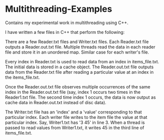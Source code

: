 # Multithreading-Examples
Contains my experimental work in multithreading using C++. 

I have written a few files in C++ that perform the following:

There are a few Reader.txt files and Writer.txt files. Each Reader.txt file outputs a Reader.out.txt file.
Multiple threads read the data in each reader file and store it in an unordered map.
Similar case for each writer's file.

Every index in Reader.txt is used to read data from an index in items_file.txt. The initial data is stored in a cache object.
The Reader.out.txt file outputs data from the Reader.txt file after reading a particular value at an index in the items_file.txt.

Once the Reader.out.txt file observes multiple occurrences of the same index in the Reader.out.txt file (say, index 1 occurs two times in the Reader1.txt file. The second time index 1 occurs, the data is now output as cache data in Reader.out.txt instead of disc data). 

The Writer.txt file has an 'index' and a 'value' corresponding to that particular index. Each writer file writes to the item file the value at that particular index.
Say, Writer1.txt has '3 45' in line 3. When a thread is passed to read values from Writer1.txt, it writes 45 in the third line of items_file.txt.





